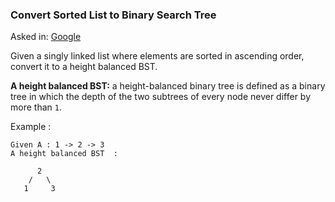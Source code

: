 ### Convert Sorted List to Binary Search Tree

Asked in: [Google](#)

Given a singly linked list where elements are sorted in ascending order, convert it to a height balanced BST.

**A height balanced BST:** a height-balanced binary tree is defined as a binary tree in which the depth of the two subtrees of every node never differ by more than `1`. 

Example :
```
Given A : 1 -> 2 -> 3
A height balanced BST  :

      2
    /   \
   1     3
```